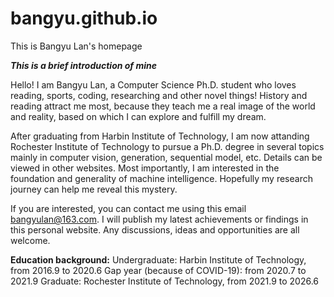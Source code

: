 # bangyu.github.io
This is Bangyu Lan's homepage

***This is a brief introduction of mine***

Hello! I am Bangyu Lan, a Computer Science Ph.D. student who loves reading, sports, coding, researching and other novel things! History and reading attract me most, because they teach me a real image of the world and reality, based on which I can explore and fulfill my dream.

After graduating from Harbin Institute of Technology, I am now attanding Rochester Institute of Technology to pursue a Ph.D. degree in several topics mainly in computer vision, generation, sequential model, etc. Details can be viewed in other websites. Most importantly, I am interested in the foundation and generality of machine intelligence. Hopefully my research journey can help me reveal this mystery.

If you are interested, you can contact me using this email bangyulan@163.com. I will publish my latest achievements or findings in this personal website. Any discussions, ideas and opportunities are all welcome.

**Education background:**
Undergraduate: Harbin Institute of Technology, from 2016.9 to 2020.6
Gap year (because of COVID-19): from 2020.7 to 2021.9
Graduate: Rochester Institute of Technology, from 2021.9 to 2026.6
